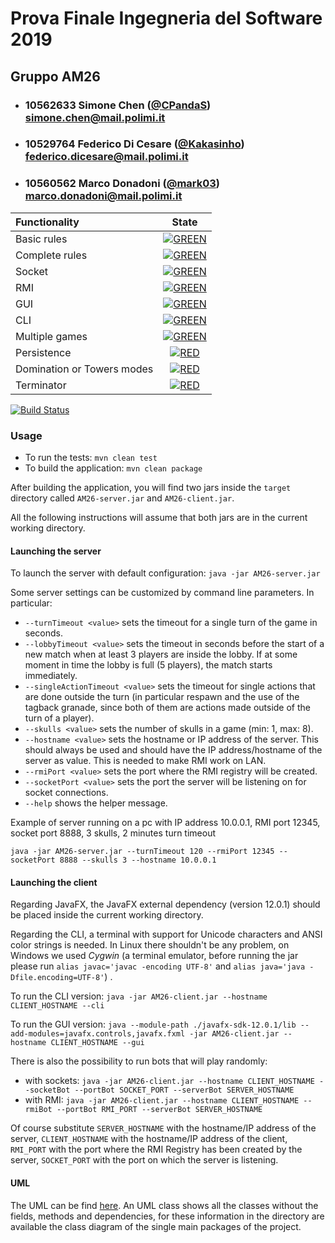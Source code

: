 # Prova Finale Ingegneria del Software 2019
## Gruppo AM26

- ###   10562633    Simone Chen ([@CPandaS](https://github.com/CPandaS))<br>simone.chen@mail.polimi.it
- ###   10529764    Federico Di Cesare ([@Kakasinho](https://github.com/Kakasinho))<br>federico.dicesare@mail.polimi.it
- ###   10560562    Marco Donadoni ([@mark03](https://github.com/mark03))<br>marco.donadoni@mail.polimi.it

| Functionality | State |
|:-----------------------|:------------------------------------:|
| Basic rules | [![GREEN](https://placehold.it/15/44bb44/44bb44)](#) |
| Complete rules | [![GREEN](https://placehold.it/15/44bb44/44bb44)](#) |
| Socket | [![GREEN](https://placehold.it/15/44bb44/44bb44)](#) |
| RMI | [![GREEN](https://placehold.it/15/44bb44/44bb44)](#) |
| GUI | [![GREEN](https://placehold.it/15/44bb44/44bb44)](#) |
| CLI | [![GREEN](https://placehold.it/15/44bb44/44bb44)](#) |
| Multiple games | [![GREEN](https://placehold.it/15/44bb44/44bb44)](#) |
| Persistence | [![RED](https://placehold.it/15/f03c15/f03c15)](#) |
| Domination or Towers modes | [![RED](https://placehold.it/15/f03c15/f03c15)](#) |
| Terminator | [![RED](https://placehold.it/15/f03c15/f03c15)](#) |

<!--
[![RED](https://placehold.it/15/f03c15/f03c15)](#)
[![YELLOW](https://placehold.it/15/ffdd00/ffdd00)](#)
[![GREEN](https://placehold.it/15/44bb44/44bb44)](#)
-->

[![Build Status](https://travis-ci.com/mark03/ing-sw-2019-chen-dicesare-donadoni.svg?token=yqqsX9qxuWyZEGEpXfGB&branch=master)](https://travis-ci.com/mark03/ing-sw-2019-chen-dicesare-donadoni)

### Usage
- To run the tests: `mvn clean test`
- To build the application: `mvn clean package`

After building the application, you will find two jars inside the `target` directory called `AM26-server.jar` and `AM26-client.jar`.

All the following instructions will assume that both jars are in the current working directory.

#### Launching the server
To launch the server with default configuration: `java -jar AM26-server.jar`

Some server settings can be customized by command line parameters.
In particular:
- `--turnTimeout <value>` sets the timeout for a single turn of the game in seconds.
- `--lobbyTimeout <value>` sets the timeout in seconds before the start of a new match when at least 3 players are inside the lobby. If at some moment in time the lobby is full (5 players), the match starts immediately.
- `--singleActionTimeout <value>` sets the timeout for single actions that are done outside the turn (in particular respawn and the use of the tagback granade, since both of them are actions made outside of the turn of a player).
- `--skulls <value>` sets the number of skulls in a game (min: 1, max: 8).
- `--hostname <value>` sets the hostname or IP address of the server. This should always be used and should have the IP address/hostname of the server as value. This is needed to make RMI work on LAN.
- `--rmiPort <value>` sets the port where the RMI registry will be created.
- `--socketPort <value>` sets the port the server will be listening on for socket connections.
- `--help` shows the helper message.

Example of server running on a pc with IP address 10.0.0.1, RMI port 12345, socket port 8888, 3 skulls, 2 minutes turn timeout

`java -jar AM26-server.jar --turnTimeout 120 --rmiPort 12345 --socketPort 8888 --skulls 3 --hostname 10.0.0.1`

#### Launching the client
Regarding JavaFX, the JavaFX external dependency (version 12.0.1) should be placed inside the current working directory.

Regarding the CLI, a terminal with support for Unicode characters and ANSI color strings is needed. In Linux there shouldn't be any problem, on Windows we used _Cygwin_ (a terminal emulator, before running the jar please run `alias javac='javac -encoding UTF-8'` and `alias java='java -Dfile.encoding=UTF-8'`) .

To run the CLI version: `java -jar AM26-client.jar --hostname CLIENT_HOSTNAME --cli`

To run the GUI version: `java --module-path ./javafx-sdk-12.0.1/lib --add-modules=javafx.controls,javafx.fxml -jar AM26-client.jar --hostname CLIENT_HOSTNAME --gui`

There is also the possibility to run bots that will play randomly:
- with sockets: `java -jar AM26-client.jar --hostname CLIENT_HOSTNAME --socketBot --portBot SOCKET_PORT --serverBot SERVER_HOSTNAME`
- with RMI: `java -jar AM26-client.jar --hostname CLIENT_HOSTNAME --rmiBot --portBot RMI_PORT --serverBot SERVER_HOSTNAME`

Of course substitute `SERVER_HOSTNAME` with the hostname/IP address of the server, `CLIENT_HOSTNAME` with the hostname/IP address of the client, `RMI_PORT` with the port where the RMI Registry has been created by the server, `SOCKET_PORT` with the port on which the server is listening.

#### UML
The UML can be find [here](deliverables/uml).
An UML class shows all the classes without the fields, methods and dependencies, for these information in the directory are 
available the class diagram of the single main packages of the project.